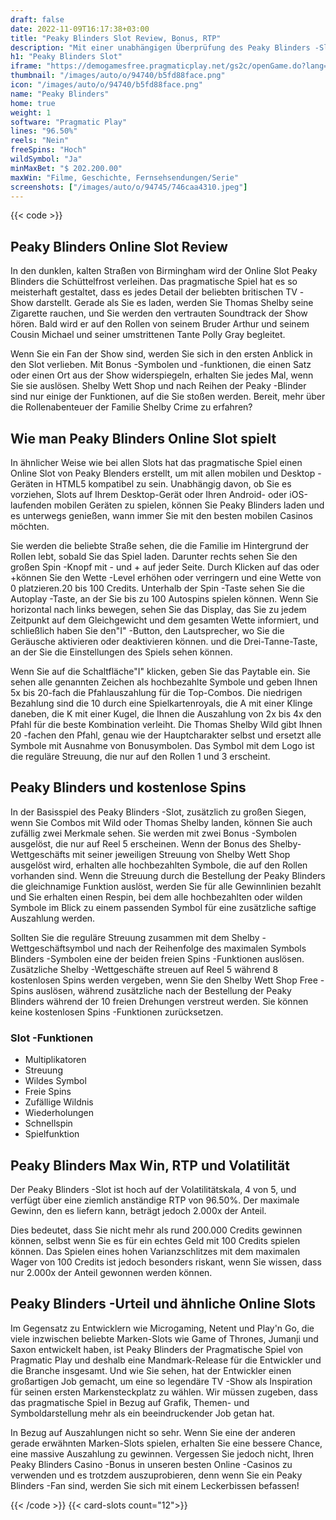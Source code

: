 ```yaml
---
draft: false
date: 2022-11-09T16:17:38+03:00
title: "Peaky Blinders Slot Review, Bonus, RTP"
description: "Mit einer unabhängigen Überprüfung des Peaky Blinders -Slot vom pragmatischen Spiel können Sie kostenlos oder echtes Geld spielen und hier einen Bonus erhalten!"
h1: "Peaky Blinders Slot"
iframe: "https://demogamesfree.pragmaticplay.net/gs2c/openGame.do?lang=&cur=&gameSymbol=vs20pblinders&websiteUrl=https%3A%2F%2Fdemogamesfree.pragmaticplay.net&jurisdiction=99&lobbyURL=https%3A%2F%2Fwww.pragmaticplay.com"
thumbnail: "/images/auto/o/94740/b5fd88face.png"
icon: "/images/auto/o/94740/b5fd88face.png"
name: "Peaky Blinders"
home: true
weight: 1
software: "Pragmatic Play"
lines: "96.50%"
reels: "Nein"
freeSpins: "Hoch"
wildSymbol: "Ja"
minMaxBet: "$ 202.200.00"
maxWin: "Filme, Geschichte, Fernsehsendungen/Serie"
screenshots: ["/images/auto/o/94745/746caa4310.jpeg"]
---
```


{{< code >}}<h2>Peaky Blinders Online Slot Review</h2><p>In den dunklen, kalten Straßen von Birmingham wird der Online Slot Peaky Blinders die Schüttelfrost verleihen. Das pragmatische Spiel hat es so meisterhaft gestaltet, dass es jedes Detail der beliebten britischen TV -Show darstellt. Gerade als Sie es laden, werden Sie Thomas Shelby seine Zigarette rauchen, und Sie werden den vertrauten Soundtrack der Show hören. Bald wird er auf den Rollen von seinem Bruder Arthur und seinem Cousin Michael und seiner umstrittenen Tante Polly Gray begleitet.</p><p>Wenn Sie ein Fan der Show sind, werden Sie sich in den ersten Anblick in den Slot verlieben. Mit Bonus -Symbolen und -funktionen, die einen Satz oder einen Ort aus der Show widerspiegeln, erhalten Sie jedes Mal, wenn Sie sie auslösen. Shelby Wett Shop und nach Reihen der Peaky -Blinder sind nur einige der Funktionen, auf die Sie stoßen werden. Bereit, mehr über die Rollenabenteuer der Familie Shelby Crime zu erfahren?</p><h2>Wie man Peaky Blinders Online Slot spielt</h2><p>In ähnlicher Weise wie bei allen Slots hat das pragmatische Spiel einen Online Slot von Peaky Blenders erstellt, um mit allen mobilen und Desktop -Geräten in HTML5 kompatibel zu sein. Unabhängig davon, ob Sie es vorziehen, Slots auf Ihrem Desktop-Gerät oder Ihren Android- oder iOS-laufenden mobilen Geräten zu spielen, können Sie Peaky Blinders laden und es unterwegs genießen, wann immer Sie mit den besten mobilen Casinos möchten.</p><p>Sie werden die beliebte Straße sehen, die die Familie im Hintergrund der Rollen lebt, sobald Sie das Spiel laden. Darunter rechts sehen Sie den großen Spin -Knopf mit - und + auf jeder Seite. Durch Klicken auf das oder +können Sie den Wette -Level erhöhen oder verringern und eine Wette von 0 platzieren.20 bis 100 Credits. Unterhalb der Spin -Taste sehen Sie die Autoplay -Taste, an der Sie bis zu 100 Autospins spielen können. Wenn Sie horizontal nach links bewegen, sehen Sie das Display, das Sie zu jedem Zeitpunkt auf dem Gleichgewicht und dem gesamten Wette informiert, und schließlich haben Sie den"I" -Button, den Lautsprecher, wo Sie die Geräusche aktivieren oder deaktivieren können. und die Drei-Tanne-Taste, an der Sie die Einstellungen des Spiels sehen können.</p><p>Wenn Sie auf die Schaltfläche"I" klicken, geben Sie das Paytable ein. Sie sehen alle genannten Zeichen als hochbezahlte Symbole und geben Ihnen 5x bis 20-fach die Pfahlauszahlung für die Top-Combos. Die niedrigen Bezahlung sind die 10 durch eine Spielkartenroyals, die A mit einer Klinge daneben, die K mit einer Kugel, die Ihnen die Auszahlung von 2x bis 4x den Pfahl für die beste Kombination verleiht. Die Thomas Shelby Wild gibt Ihnen 20 -fachen den Pfahl, genau wie der Hauptcharakter selbst und ersetzt alle Symbole mit Ausnahme von Bonusymbolen. Das Symbol mit dem Logo ist die reguläre Streuung, die nur auf den Rollen 1 und 3 erscheint.</p><h2>Peaky Blinders und kostenlose Spins</h2><p>In der Basisspiel des Peaky Blinders -Slot, zusätzlich zu großen Siegen, wenn Sie Combos mit Wild oder Thomas Shelby landen, können Sie auch zufällig zwei Merkmale sehen. Sie werden mit zwei Bonus -Symbolen ausgelöst, die nur auf Reel 5 erscheinen. Wenn der Bonus des Shelby-Wettgeschäfts mit seiner jeweiligen Streuung von Shelby Wett Shop ausgelöst wird, erhalten alle hochbezahlten Symbole, die auf den Rollen vorhanden sind. Wenn die Streuung durch die Bestellung der Peaky Blinders die gleichnamige Funktion auslöst, werden Sie für alle Gewinnlinien bezahlt und Sie erhalten einen Respin, bei dem alle hochbezahlten oder wilden Symbole im Blick zu einem passenden Symbol für eine zusätzliche saftige Auszahlung werden.</p><p>Sollten Sie die reguläre Streuung zusammen mit dem Shelby -Wettgeschäftsymbol und nach der Reihenfolge des maximalen Symbols Blinders -Symbolen eine der beiden freien Spins -Funktionen auslösen. Zusätzliche Shelby -Wettgeschäfte streuen auf Reel 5 während 8 kostenlosen Spins werden vergeben, wenn Sie den Shelby Wett Shop Free -Spins auslösen, während zusätzliche nach der Bestellung der Peaky Blinders während der 10 freien Drehungen verstreut werden. Sie können keine kostenlosen Spins -Funktionen zurücksetzen.</p><h3>
Slot -Funktionen</h3><ul>
<li></span>
Multiplikatoren</li>
<li></span>
Streuung</li>
<li></span>
Wildes Symbol</li>
<li></span>
Freie Spins</li>
<li></span>
Zufällige Wildnis</li>
<li></span>
Wiederholungen</li>
<li></span>
Schnellspin</li>
<li></span>
Spielfunktion</li></ul><h2>Peaky Blinders Max Win, RTP und Volatilität</h2><p>Der Peaky Blinders -Slot ist hoch auf der Volatilitätskala, 4 von 5, und verfügt über eine ziemlich anständige RTP von 96.50%. Der maximale Gewinn, den es liefern kann, beträgt jedoch 2.000x der Anteil.</p><p>Dies bedeutet, dass Sie nicht mehr als rund 200.000 Credits gewinnen können, selbst wenn Sie es für ein echtes Geld mit 100 Credits spielen können. Das Spielen eines hohen Varianzschlitzes mit dem maximalen Wager von 100 Credits ist jedoch besonders riskant, wenn Sie wissen, dass nur 2.000x der Anteil gewonnen werden können.</p><h2>Peaky Blinders -Urteil und ähnliche Online Slots</h2><p>Im Gegensatz zu Entwicklern wie Microgaming, Netent und Play'n Go, die viele inzwischen beliebte Marken-Slots wie Game of Thrones, Jumanji und Saxon entwickelt haben, ist Peaky Blinders der Pragmatische Spiel von Pragmatic Play und deshalb eine Mandmark-Release für die Entwickler und die Branche insgesamt. Und wie Sie sehen, hat der Entwickler einen großartigen Job gemacht, um eine so legendäre TV -Show als Inspiration für seinen ersten Markensteckplatz zu wählen. Wir müssen zugeben, dass das pragmatische Spiel in Bezug auf Grafik, Themen- und Symboldarstellung mehr als ein beeindruckender Job getan hat.</p><p>In Bezug auf Auszahlungen nicht so sehr. Wenn Sie eine der anderen gerade erwähnten Marken-Slots spielen, erhalten Sie eine bessere Chance, eine massive Auszahlung zu gewinnen. Vergessen Sie jedoch nicht, Ihren Peaky Blinders Casino -Bonus in unseren besten Online -Casinos zu verwenden und es trotzdem auszuprobieren, denn wenn Sie ein Peaky Blinders -Fan sind, werden Sie sich mit einem Leckerbissen befassen!</p>{{< /code >}}
{{< card-slots count="12">}}